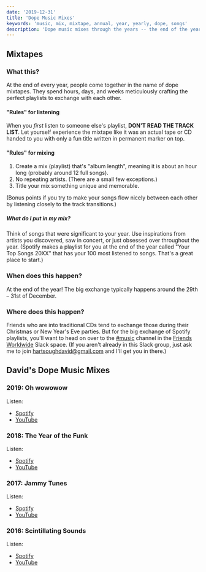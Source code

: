 ```yaml
---
date: '2019-12-31'
title: 'Dope Music Mixes'
keywords: 'music, mix, mixtape, annual, year, yearly, dope, songs'
description: 'Dope music mixes through the years -- the end of the year playlists.'
---
```


## Mixtapes

### What this?

At the end of every year, people come together in the name of dope mixtapes. They spend hours, days, and weeks meticulously crafting the perfect playlists to exchange with each other.

#### "Rules" for listening

When you _first_ listen to someone else's playlist, **DON'T READ THE TRACK LIST**. Let yourself experience the mixtape like it was an actual tape or CD handed to you with only a fun title written in permanent marker on top.

#### "Rules" for mixing

1. Create a mix (playlist) that's "album length", meaning it is about an hour long (probably around 12 full songs).
1. No repeating artists. (There are a small few exceptions.)
1. Title your mix something unique and memorable.

(Bonus points if you try to make your songs flow nicely between each other by listening closely to the track transitions.)

##### What do I put in my mix?

Think of songs that were significant to your year. Use inspirations from artists you discovered, saw in concert, or just obsessed over throughout the year. (Spotify makes a playlist for you at the end of the year called "Your Top Songs 20XX" that has your 100 most listened to songs. That's a great place to start.)

### When does this happen?

At the end of the year! The big exchange typically happens around the 29th – 31st of December.

### Where does this happen?

Friends who are into traditional CDs tend to exchange those during their Christmas or New Year's Eve parties. But for the big exchange of Spotify playlists, you'll want to head on over to the [#music](https://app.slack.com/client/TC5UDUQ82/CC8PMQ3ED) channel in the [Friends Worldwide](https://friendsworldwide.slack.com/) Slack space. (If you aren't already in this Slack group, just ask me to join <hartsoughdavid@gmail.com> and I'll get you in there.)

## David's Dope Music Mixes

### 2019: Oh wowowow

Listen:

- [Spotify](https://open.spotify.com/playlist/6yhAcmnzy5IajNS0T2NIOJ?si=YAN5dzdtSjOZpCtMpPR4KA)
- [YouTube](https://www.youtube.com/playlist?list=PLNrKhlLaqV1Ud0eD3q4APbo4mX_VKunqo)

### 2018: The Year of the Funk

Listen:

- [Spotify](https://open.spotify.com/user/davidhartsough/playlist/2ojp8Ic7jc0RZyxUx2OXjS?si=thWjI2v_SKiRglNqypTQDA)
- [YouTube](https://www.youtube.com/playlist?list=PLNrKhlLaqV1Xx6aAy-vNUnNS1pGoY8p5H)

### 2017: Jammy Tunes

Listen:

- [Spotify](https://open.spotify.com/user/davidhartsough/playlist/69THJTQAJbPiKK2YNghbSB?si=nrURj-YSTAqDAHSWwcsw8Q)
- [YouTube](https://www.youtube.com/playlist?list=PLNrKhlLaqV1VB9Lbj3JALaTXYyiMMccrI)

### 2016: Scintillating Sounds

Listen:

- [Spotify](https://open.spotify.com/user/davidhartsough/playlist/7BlWTl7i9sRv3uEcTPyz2Y?si=z3MCrq_FTUWGhtBIurlKow)
- [YouTube](https://www.youtube.com/playlist?list=PLNrKhlLaqV1X57O6LcLW0FqMfX0FS_YXq)
